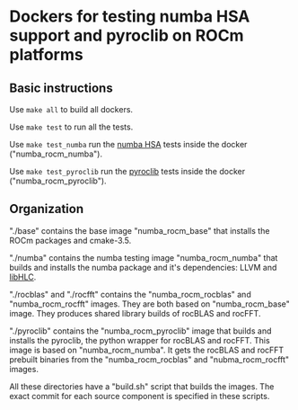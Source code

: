 # Dockers for testing numba HSA support and pyroclib on ROCm platforms

## Basic instructions

Use `make all` to build all dockers.

Use `make test` to run all the tests.

Use `make test_numba` run the [numba HSA](https://github.com/numba/numba/pull/2293) tests inside the docker ("numba_rocm_numba").

Use `make test_pyroclib` run the [pyroclib](https://github.com/numba/pyroclib) tests inside the docker ("numba_rocm_pyroclib").

## Organization

"./base" contains the base image "numba_rocm_base" that installs the ROCm packages and cmake-3.5.

"./numba" contains the numba testing image "numba_rocm_numba" that builds and installs the numba package and it's dependencies: LLVM and [libHLC](https://github.com/numba/libHLC).

"./rocblas" and "./rocfft" contains the "numba_rocm_rocblas" and "numba_rocm_rocfft" images.  They are both based on "numba_rocm_base" image.  They produces shared library builds of rocBLAS and rocFFT.

"./pyroclib" contains the "numba_rocm_pyroclib" image that builds and installs the pyroclib, the python wrapper for rocBLAS and rocFFT.  This image is based on "numba_rocm_numba".  It gets the rocBLAS and rocFFT prebuilt binaries from the "numba_rocm_rocblas" and "nubma_rocm_rocfft" images.

All these directories have a "build.sh" script that builds the images.  The exact commit for each source component is specified in these scripts.
